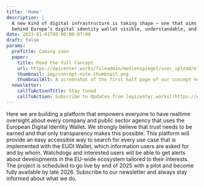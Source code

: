 ```yaml
---
title: 'Home'
description: |
  A new kind of digital infrastructure is taking shape — one that aims to make the opaque systems
  behind Europe’s digital identity wallet visible, understandable, and accountable. 
date: 2023-01-01T08:00:00-07:00
draft: false
params:
  preTitle: Coming soon
  paper:
    title: Read the full Concept 
    url: https://epicenter.works/fileadmin/medienspiegel/user_upload/eIDAS_Monitor-concept_note.pdf 
    thumbnail: img/concept-note-thumbnail.png 
    thumbnailAlt: A screenshot of the first half page of our concept note
  newsletter: 
    callToActionTitle: Stay tuned
    callToAction: Subscribe to Updates from [epicenter.works](https://epicenter.works/en/)
---
```

Here we are building a platform that empowers everyone to have realtime oversight about every company and public sector agency that uses the European Digital Identity Wallet. We strongly believe that trust needs to be earned and that only transparency makes this possible. This platform will provide an easy accessible way to search for every use case that is implemented with the EUDI Wallet, which information users are asked for and by whom. Watchdogs and interested users will be able to get alerts about developments in the EU-wide ecosystem tailored to their interests. The project is scheduled to go live by end of 2025 with a pilot and become fully available by late 2026. Subscribe to our newsletter and always stay informed about what we do. 